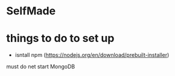 # SelfMade

# things to do to set up
- isntall npm (https://nodejs.org/en/download/prebuilt-installer)
 
must do net start MongoDB 